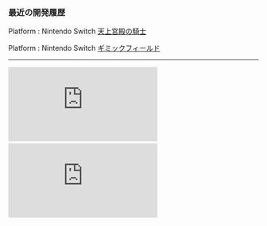 ### 最近の開発履歴

Platform : Nintendo Switch
[天上宮殿の騎士](https://github.com/letconst/knight-of-heavenly-palace-public)

Platform : Nintendo Switch
[ギミックフィールド](https://github.com/letconst/gimmick-field-public)

---
![](https://github-stats-evirunurm.vercel.app/api/stats.js?peng=false&username=tomoi)　![](https://github-stats-evirunurm.vercel.app/api/languages.js?pie=false&username=tomoi) 

